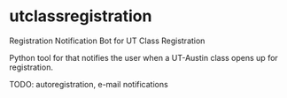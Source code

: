 utclassregistration
===================

Registration Notification Bot for UT Class Registration

Python tool for that notifies the user when a UT-Austin class opens up for registration.

TODO: autoregistration, e-mail notifications

